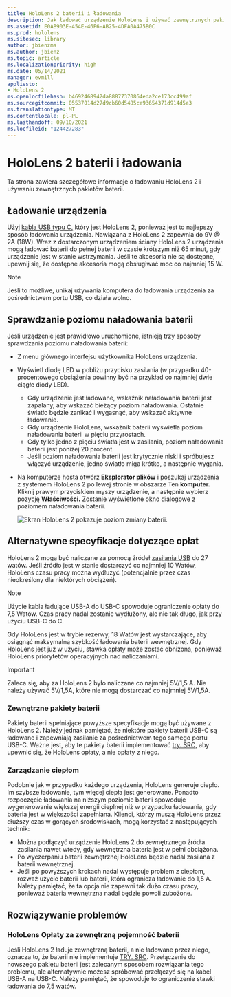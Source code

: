 ```yaml
---
title: HoloLens 2 baterii i ładowania
description: Jak ładować urządzenie HoloLens i używać zewnętrznych pakietów baterii.
ms.assetid: E0AB903E-454E-46F6-AB25-4DFA0A475B0C
ms.prod: hololens
ms.sitesec: library
author: jbienzms
ms.author: jbienz
ms.topic: article
ms.localizationpriority: high
ms.date: 05/14/2021
manager: evmill
appliesto:
- HoloLens 2
ms.openlocfilehash: b4692468942da88877370864eda2ce173cc499af
ms.sourcegitcommit: 05537014d27d9cb60d5485ce93654371d914d5e3
ms.translationtype: MT
ms.contentlocale: pl-PL
ms.lasthandoff: 09/10/2021
ms.locfileid: "124427283"
---
```

# <a name="hololens-2-battery-and-charging"></a>HoloLens 2 baterii i ładowania

Ta strona zawiera szczegółowe informacje o ładowaniu HoloLens 2 i używaniu zewnętrznych pakietów baterii.

## <a name="charging-the-device"></a>Ładowanie urządzenia

Użyj [kabla USB typu C,](https://www.microsoft.com/en-us/p/microsoft-hololens-2-usb-c-charger-cable/8vj21f2z8pk5?rtc=1) który jest HoloLens 2, ponieważ jest to najlepszy sposób ładowania urządzenia. Nawiązana z HoloLens 2 zapewnia do 9V @ 2A (18W). Wraz z dostarczonym urządzeniem ściany HoloLens 2 urządzenia mogą ładować baterii do pełnej baterii w czasie krótszym niż 65 minut, gdy urządzenie jest w stanie wstrzymania. Jeśli te akcesoria nie są dostępne, upewnij się, że dostępne akcesoria mogą obsługiwać moc co najmniej 15 W.

> [!NOTE]
> Jeśli to możliwe, unikaj używania komputera do ładowania urządzenia za pośrednictwem portu USB, co działa wolno.

## <a name="checking-the-battery-charge-level"></a>Sprawdzanie poziomu naładowania baterii
Jeśli urządzenie jest prawidłowo uruchomione, istnieją trzy sposoby sprawdzania poziomu naładowania baterii:

- Z menu głównego interfejsu użytkownika HoloLens urządzenia.
- Wyświetl diodę LED w pobliżu przycisku zasilania (w przypadku 40-procentowego obciążenia powinny być na przykład co najmniej dwie ciągłe diody LED).
    - Gdy urządzenie jest ładowane, wskaźnik naładowania baterii jest zapalany, aby wskazać bieżący poziom naładowania.  Ostatnie światło będzie zanikać i wygasnąć, aby wskazać aktywne ładowanie.
    - Gdy urządzenie HoloLens, wskaźnik baterii wyświetla poziom naładowania baterii w pięciu przyrostach.
    - Gdy tylko jedno z pięciu światła jest w zasilania, poziom naładowania baterii jest poniżej 20 procent.
    - Jeśli poziom naładowania baterii jest krytycznie niski i spróbujesz włączyć urządzenie, jedno światło miga krótko, a następnie wygania.
- Na komputerze hosta otwórz **Eksplorator plików** i poszukaj urządzenia z systemem HoloLens 2 po lewej stronie w obszarze Ten **komputer.** Kliknij prawym przyciskiem myszy urządzenie, a następnie wybierz pozycję **Właściwości.** Zostanie wyświetlone okno dialogowe z poziomem naładowania baterii.

   ![Ekran HoloLens 2 pokazuje poziom zmiany baterii.](images/ResetRecovery2.png)

## <a name="alternative-charging-specifications"></a>Alternatywne specyfikacje dotyczące opłat

HoloLens 2 mogą być naliczane za pomocą źródeł [zasilania USB](https://www.usb.org/usb-charger-pd) do 27 watów. Jeśli źródło jest w stanie dostarczyć co najmniej 10 Watów, HoloLens czasu pracy można wydłużyć (potencjalnie przez czas nieokreślony dla niektórych obciążeń). 

> [!NOTE]
> Użycie kabla ładujące USB-A do USB-C spowoduje ograniczenie opłaty do 7,5 Watów. Czas pracy nadal zostanie wydłużony, ale nie tak długo, jak przy użyciu USB-C do C.

Gdy HoloLens jest w trybie rezerwy, 18 Watów jest wystarczające, aby osiągnąć maksymalną szybkość ładowania baterii wewnętrznej. Gdy HoloLens jest już w użyciu, stawka opłaty może zostać obniżona, ponieważ HoloLens priorytetów operacyjnych nad naliczaniami.

> [!IMPORTANT]
> Zaleca się, aby za HoloLens 2 było naliczane co najmniej 5V/1,5 A. Nie należy używać 5V/1,5A, które nie mogą dostarczać co najmniej 5V/1,5A. 

### <a name="external-battery-packs"></a>Zewnętrzne pakiety baterii

Pakiety baterii spełniające powyższe specyfikacje mogą być używane z HoloLens 2. Należy jednak pamiętać, że niektóre pakiety baterii USB-C są ładowane i zapewniają zasilanie za pośrednictwem tego samego portu USB-C. Ważne jest, aby te pakiety baterii implementować [try. SRC,](https://usb.org/document-library/usb-type-cr-cable-and-connector-specification-revision-20) aby upewnić się, że HoloLens opłaty, a nie opłaty z niego. 

### <a name="managing-heat"></a>Zarządzanie ciepłom

Podobnie jak w przypadku każdego urządzenia, HoloLens generuje ciepło. Im szybsze ładowanie, tym więcej ciepła jest generowane. Ponadto rozpoczęcie ładowania na niższym poziomie baterii spowoduje wygenerowanie większej energii cieplnej niż w przypadku ładowania, gdy bateria jest w większości zapełniana. Klienci, którzy muszą HoloLens przez dłuższy czas w gorących środowiskach, mogą korzystać z następujących technik:

- Można podłączyć urządzenie HoloLens 2 do zewnętrznego źródła zasilania nawet wtedy, gdy wewnętrzna bateria jest w pełni obciążona.
- Po wyczerpaniu baterii zewnętrznej HoloLens będzie nadal zasilana z baterii wewnętrznej.    
- Jeśli po powyższych krokach nadal występuje problem z ciepłom, rozważ użycie baterii lub baterii, która ogranicza ładowanie do 1,5 A. Należy pamiętać, że ta opcja nie zapewni tak dużo czasu pracy, ponieważ bateria wewnętrzna nadal będzie powoli zubożone.

## <a name="troubleshooting"></a>Rozwiązywanie problemów


### <a name="hololens-charges-external-battery"></a>HoloLens Opłaty za zewnętrzną pojemność baterii
Jeśli HoloLens 2 ładuje zewnętrzną baterii, a nie ładowane przez niego, oznacza to, że baterii nie implementuje [TRY. SRC](https://usb.org/document-library/usb-type-cr-cable-and-connector-specification-revision-20). Przełączenie do nowszego pakietu baterii jest zalecanym sposobem rozwiązania tego problemu, ale alternatywnie możesz spróbować przełączyć się na kabel USB-A na USB-C. Należy pamiętać, że spowoduje to ograniczenie stawki ładowania do 7,5 watów.

